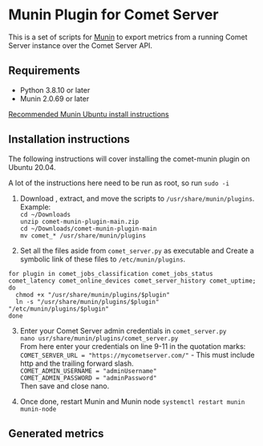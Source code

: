 # Munin Plugin for Comet Server

This is a set of scripts for [Munin](https://munin-monitoring.org/) to export metrics from a running Comet Server instance over the Comet Server API.

## Requirements

- Python 3.8.10 or later
- Munin 2.0.69 or later

[Recommended Munin Ubuntu install instructions](https://www.hackerxone.com/2021/10/14/steps-to-install-munin-monitoring-tool-on-ubuntu-20-04-lts/)

## Installation instructions

The following instructions will cover installing the comet-munin plugin on Ubuntu 20.04.

A lot of the instructions here need to be run as root, so run `sudo -i`  

1. Download , extract, and move the scripts to `/usr/share/munin/plugins`.  
Example:  
`cd ~/Downloads`  
`unzip comet-munin-plugin-main.zip`  
`cd ~/Downloads/comet-munin-plugin-main`  
`mv comet_* /usr/share/munin/plugins`

2. Set all the files aside from `comet_server.py` as executable and Create a symbolic link of these files to `/etc/munin/plugins`.  
```
for plugin in comet_jobs_classification comet_jobs_status comet_latency comet_online_devices comet_server_history comet_uptime; do
  chmod +x "/usr/share/munin/plugins/$plugin"
  ln -s "/usr/share/munin/plugins/$plugin" "/etc/munin/plugins/$plugin"
done
```

3. Enter your Comet Server admin credentials in `comet_server.py`  
`nano usr/share/munin/plugins/comet_server.py`  
From here enter your credentials on line 9-11 in the quotation marks:  
`COMET_SERVER_URL = "https://mycometserver.com/"` - This must include http and the trailing forward slash.  
`COMET_ADMIN_USERNAME = "adminUsername"`  
`COMET_ADMIN_PASSWORD = "adminPassword"`  
Then save and close nano.

4. Once done, restart Munin and Munin node `systemctl restart munin munin-node`

## Generated metrics
